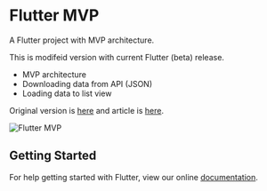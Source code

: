 # Flutter MVP

A Flutter project with MVP architecture.

This is modifeid version with current Flutter (beta) release. 

- MVP architecture
- Downloading data from API (JSON)
- Loading data to list view

Original version is [here](https://github.com/fabiomsr/Flutter-StepByStep/tree/master/step3) and article is [here](https://medium.com/@develodroid/flutter-iv-mvp-architecture-e4a979d9f47e#.aexy0nmud).

![Flutter MVP](https://s13.postimg.org/bhjbyiezb/Screenshot_from_2018-03-11_18-56-46.png)

## Getting Started

For help getting started with Flutter, view our online
[documentation](https://flutter.io/).
